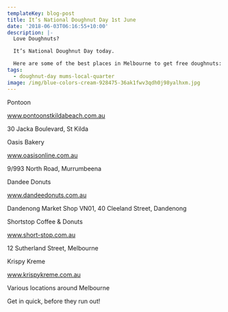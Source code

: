 ```yaml
---
templateKey: blog-post
title: It’s National Doughnut Day 1st June
date: '2018-06-03T06:16:55+10:00'
description: |-
  Love Doughnuts?

  It’s National Doughnut Day today.

  Here are some of the best places in Melbourne to get free doughnuts:
tags:
  - doughnut-day mums-local-quarter
image: /img/blue-colors-cream-928475-36ak1fwv3qdh0j98yalhxm.jpg
---
```

Pontoon

www.pontoonstkildabeach.com.au

30 Jacka Boulevard, St Kilda



Oasis Bakery

www.oasisonline.com.au

9/993 North Road, Murrumbeena



Dandee Donuts

www.dandeedonuts.com.au

Dandenong Market Shop VN01, 40 Cleeland Street, Dandenong



Shortstop Coffee & Donuts

www.short-stop.com.au

12 Sutherland Street, Melbourne



Krispy Kreme

www.krispykreme.com.au

Various locations around Melbourne



Get in quick, before they run out!
